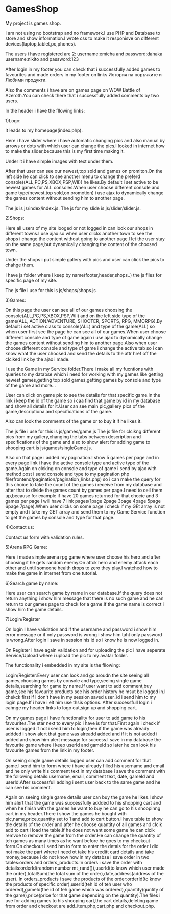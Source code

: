 # GamesShop

My project is games shop.

I am not using no bootstrap and no framework.I use PHP and Database to store and show information.I wrote css to make it responisve on different devices(laptop,tablet,pc,phones).

The users i have registered are 2:
username:emicha and password:dahaka
username:nikito and password:123

After login in my footer you can check that i successfully added games to favourites and made orders in my footer on links История на поръчките и Любими продукти.

Also the comments i have are on games page on WOW Battle of Azeroth.You can check there that i successfully added comments by two users.

In the header i have the fllowing links:

1)Logo:

It leads to my homepage(index.php).

Here i have slider where i have automatic changing pics and also manual by arrows or dots with which user can change the pics.I looked in internet how to make the slider,because this is my first time making it.

Under it i have simple images with text under them.

After that user can see our newest,top sold and games on promiton.On the left side he can click to see another menu to change the preferd console((ALL,PC,PS,XBOX,PSP,WII)) he likes.By default i set active to be newest games for ALL consoles.When user choose different console and game type(newest,top sold,on promotion) i use ajax to dynamically change the games content without sending him to another page.

The js is js/index/index.js.
The js for my slide is js/slider/slider.js.

2)Shops:

Here all users of my site looged or not logged in can look our shops in different towns.I use ajax so when user clicks another town to see the shops i change the content without going to another page.I let the user stay on the same page,but dynamically changing the content of the choosed town.

Under the shops i put simple gallery with pics and user can click the pics to chahge them.

I have js folder where i keep by name(footer,header,shops..) the js files for specific page of my site.

The js file i use for this is js/shops/shops.js

3)Games:

On this page the user can see all of our games choosing the console(ALL,PC,PS,XBOX,PSP,WII) and on the left side type of the game(ALL, ACTION/ADVENTURE, SHOOTER, SPORTS, RPG, MMORPG).By default i set active class to console(ALL) and type of the game(ALL) so when user first see the page he can see all of our games.When user choose different console and type of game again i use ajax to dynamically change the games content without sending him to another page.Also when user choose different console and type of game i change the active tab so i can know what the user choosed and send the details to the attr href off the clciked link by the ajax i made.

I use the Game in my Service folder.There i make all my fucntions with queries to my databse which i need for working with my games like getting newest games,getting top sold games,getting games by console and type of the game and more...

User can click on game pic to see the details for that specific game.In the link i keep the id of the game so i caa find that game by id in my database and show all details for it.User can see main pic,gallery pics of the game,descriptiona and specifications of the game.

Also can look the comments of the game or to buy it if he likes it.

The js file i use for this is js/games/game.js
The js file for clcikng different pics from my gallery,changing the tabs between description and specifications of the game and also to show alert for adding game to shooping cart is js/games/singleGame.js.

Also on that page i added my pagination.I show 5 games per page and in every page link i have the active console type and active type of the game.Again on clcking on console and type of game i send by ajax with method post i send console and type to my pagination php file(frontend/pagination/pagination_links.php) so i can make the query for this choice to take the count of the games i receive from my database and after that to divide the games count by games per page.I need to ceil them up,because for example if have 20 games returned for that chocie and 3 games per page i will have 7 link pages(1page 2page 3page 4page 5page 6page 7page).When user clicks on some page i check if my GEt array is not empty and i take my GET array and send them to my Game Service function to get the games by console and type for that page.

4)Contact us:

Contact us form with validation rules.

5)Arena RPG Game:

Here i made simple arena rpg game where user choose his hero and after choosing it he gets random enemy.On attck hero and enemy attack each other and until someone health drops to zero they play.I watched how to make the game in internet from one tutorial.

6)Search game by name:

Here user can search game by name in our database.If the query does not return anything i show him message that there is no such game and he can return to our games page to check for a game.If the game name is correct i show him the game details.

7)Login/Register

On login I have validation and if the username and password i show him error message or if only password is wrong i show him taht only password is wrong.After login i save in session his id so i know he is now logged in.

On Register i have again validation and for uploading the pic i have seperate Service/Upload where i upload the pic to my avatar folder.

The functionality i embedded in my site is the fllowing:

Login/Register:Every user can look and go aroudn the site seeing all games,choosing games by console and type,seeing single game details,searching for game by name.If user want to add comment,buy game,see his favourite products see his order history he msut be logged in.I chekck first if i don't have in my session saved user_id i send him to my login page.If i have i elt him use thsis options.
After successfull login i cahnge my header links to logo out,sign up and shopping cart.

On my games page i have functionality for user to add game to his favourites.The star next to every pic i have is for that.First again i check if user is logged if not i send him to login,then if the game was already addded i show alert that game was alreadd added and if it is not added i added and show him alert message for success.I save in my database the favourite game where i keep userId and gameId so later he can look his favourite games from the link in my footer.

On seeing single game details logged user can add comment for that game.I send him to form where i have already filled his username and email and he only write his comment text.In my database i save the comment with the following details:username, email, comment text, date, gameId and userId.After successfull adding i sent user back to the same game and he can see his comment.

Again on seeing single game details user can buy the game he likes.I show him alert that the game was successfully addded to his shopping cart and when he finish with the games he want to buy he can go to his shoopinng cart in my header.There i show the games he bought with pic,name,price,quantity set to 1 and add to cart button.I have table to show the details of the order and after he choose quantity of all games and clcik add to cart i load the table.If he does not want some game he can clcik remvoe to remove the game from the order.He can change the quantity of teh games as many times as he want before he goes to my checkout form.On checkout i send hm to form to enter the detais for the order.I did not make the part where i need ot take his creditt card details and take money,because i do not know how.In my databse i save order in two tables:orders and orders_products.In orders i save the order with details:orderId(random number mt_rand()),userId(to know which user made the order),totalSum(the total sum of the order),date,address(address of the user).
In orders_products i save the products of the order:orderId(to know the products of specific order),userId(teh id of teh user who ordered),gameId(the id of teh game which was ordered),quantity(quntity of the game),price(price for that game depending on the quantity).The files i use for adding games to his shooping cart,the cart details,deleting game from order and checkout are add_item.php,cart.php and checkout.php.
